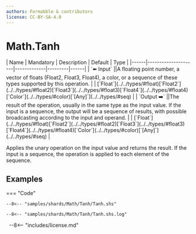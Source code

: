 ```yaml
---
authors: Formabble & contributors
license: CC-BY-SA-4.0
---
```



# Math.Tanh

<div class="sh-parameters" markdown="1">
| Name | Mandatory | Description | Default | Type |
|------|---------------------|-------------|---------|------|
| `⬅️ Input` ||A floating point number, a vector of floats (Float2, Float3, Float4), a color, or a sequence of these types supported by this operation. | | [`Float`](../../types/#float)[`Float2`](../../types/#float2)[`Float3`](../../types/#float3)[`Float4`](../../types/#float4)[`Color`](../../types/#color)[`[Any]`](../../types/#seq) |
| `Output ➡️` ||The result of the operation, usually in the same type as the input value. If the input is a sequence, the output will be a sequence of results, with possible broadcasting according to the input and operand. | | [`Float`](../../types/#float)[`Float2`](../../types/#float2)[`Float3`](../../types/#float3)[`Float4`](../../types/#float4)[`Color`](../../types/#color)[`[Any]`](../../types/#seq) |

</div>

Applies the unary operation on the input value and returns the result. If the input is a sequence, the operation is applied to each element of the sequence.

## Examples

=== "Code"

  ```x86asm linenums="1"
  --8<-- "samples/shards/Math/Tanh/Tanh.shs"
  ```

  ```
  --8<-- "samples/shards/Math/Tanh/Tanh.shs.log"
  ```
&nbsp;
--8<-- "includes/license.md"

